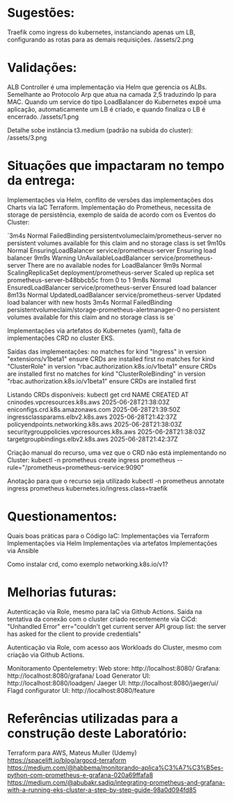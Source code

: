 # Sugestões:
Traefik como ingress do kubernetes, instanciando apenas um LB, configurando as rotas para as demais requisições.
    /assets/2.png

# Validações:
ALB Controller é uma implementação via Helm que gerencia os ALBs.
    Semelhante ao Protocolo Arp que atua na camada 2,5 traduzindo Ip para MAC.
    Quando um service do tipo LoadBalancer do Kubernetes expoẽ uma aplicação, automaticamente um LB é criado, e quando finaliza o LB é encerrado.
    /assets/1.png

Detalhe sobe instância t3.medium (padrão na subida do cluster):
    /assets/3.png

# Situações que impactaram no tempo da entrega:
Implementações via Helm, conflito de versões das implementações dos Charts via IaC Terraform.
    Implementação do Prometheus, necessita de storage de persistência, exemplo de saída de acordo com os Eventos do Cluster:

´3m4s        Normal    FailedBinding             persistentvolumeclaim/prometheus-server                   no persistent volumes available for this claim and no storage class is set
9m10s       Normal    EnsuringLoadBalancer      service/prometheus-server                                 Ensuring load balancer
9m9s        Warning   UnAvailableLoadBalancer   service/prometheus-server                                 There are no available nodes for LoadBalancer
9m9s        Normal    ScalingReplicaSet         deployment/prometheus-server                              Scaled up replica set prometheus-server-b48bbcb5c from 0 to 1
9m8s        Normal    EnsuredLoadBalancer       service/prometheus-server                                 Ensured load balancer
8m13s       Normal    UpdatedLoadBalancer       service/prometheus-server                                 Updated load balancer with new hosts
3m4s        Normal    FailedBinding             persistentvolumeclaim/storage-prometheus-alertmanager-0   no persistent volumes available for this claim and no storage class is se´


Implementações via artefatos do Kubernetes (yaml), falta de implementações CRD no cluster EKS.

Saídas das implementações:
no matches for kind "Ingress"            in version "extensions/v1beta1"                ensure CRDs are installed first
no matches for kind "ClusterRole"        in version "rbac.authorization.k8s.io/v1beta1" ensure CRDs are installed first
no matches for kind "ClusterRoleBinding" in version "rbac.authorization.k8s.io/v1beta1" ensure CRDs are installed first

Listando CRDs disponíveis:
kubectl get crd
NAME                                         CREATED AT
cninodes.vpcresources.k8s.aws                2025-06-28T21:38:03Z
eniconfigs.crd.k8s.amazonaws.com             2025-06-28T21:39:50Z
ingressclassparams.elbv2.k8s.aws             2025-06-28T21:42:37Z
policyendpoints.networking.k8s.aws           2025-06-28T21:38:03Z
securitygrouppolicies.vpcresources.k8s.aws   2025-06-28T21:38:03Z
targetgroupbindings.elbv2.k8s.aws            2025-06-28T21:42:37Z

Criação manual do recurso, uma vez que o CRD não está implementando no Cluster:
kubectl -n prometheus create ingress prometheus --rule="/prometheus=prometheus-service:9090"

Anotação para que o recurso seja utilizado 
kubectl -n prometheus annotate ingress prometheus kubernetes.io/ingress.class=traefik

# Questionamentos:
Quais boas práticas para o Código IaC:
    Implementações via Terraform
    Implementações via Helm
    Implementações via artefatos
    Implementações via Ansible

Como instalar crd, como exemplo networking.k8s.io/v1?

# Melhorias futuras:
Autenticação via Role, mesmo para IaC via Github Actions.
Saída na tentativa da conexão com o cluster criado recentemente via CiCd:
"Unhandled Error" err="couldn't get current server API group list: the server has asked for the client to provide credentials"

Autenticação via Role, com acesso aos Workloads do Cluster, mesmo com criação via Github Actions.

Monitoramento Opentelemetry:
Web store: http://localhost:8080/
Grafana: http://localhost:8080/grafana/
Load Generator UI: http://localhost:8080/loadgen/
Jaeger UI: http://localhost:8080/jaeger/ui/
Flagd configurator UI: http://localhost:8080/feature

# Referências utilizadas para a construção deste Laboratório:
Terraform para AWS, Mateus Muller (Udemy)
https://spacelift.io/blog/argocd-terraform
https://medium.com/@habbema/monitorando-aplica%C3%A7%C3%B5es-python-com-prometheus-e-grafana-020a69ffafa8
https://medium.com/@abubakr.sadiq/integrating-prometheus-and-grafana-with-a-running-eks-cluster-a-step-by-step-guide-98a0d094fd85